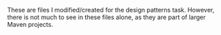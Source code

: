 These are files I modified/created for the design patterns task. However, there is not much to see in these files alone, as they are part of larger Maven projects.